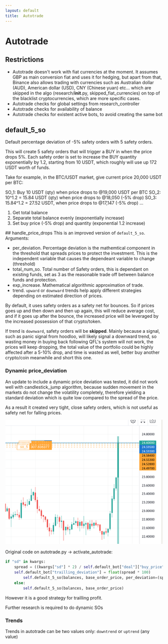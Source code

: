 ```yaml
---
layout: default
title:  Autotrade
---
```


# Autotrade

## Restrictions
- Autotrade doesn't work with fiat currencies at the moment. It assumes GBP as main conversion fiat and uses it for hedging, but apart from that, Binance also allows trading with currencies such as Australian dollar (AUD), American dollar (USD), CNY (Chinese yuan) etc... which are skipped in the algo (research/__init__.py, skipped_fiat_currencies) on top of the blacklist cryptocurrencies, which are more specific cases.
- Autotrade checks for global settings from research_controller
- Autotrade checks for availability of balance
- Autotrade checks for existent active bots, to avoid creating the same bot


## default_5_so

Default percentage deviation of -5% safety orders with 5 safety orders.

This will create 5 safety orders that will trigger a BUY in when the price drops 5%.
Each safety order is set to increase the BUY quantity exponentially by 1.2,
starting from 10 USDT, which roughly will use up 172 USDT worth of funds.

Take for example, in the BTC/USDT market, give current price 20,000 USDT per BTC:

SO_1: Buy 10 USDT (qty) when price drops to @19,000 USDT per BTC
SO_2: 10^1.2 = 15.84 USDT (qty) when price drops to @18,050 (-5% drop)
SO_3: 15.84^1.2 = 27.52 USDT, when price drops to @17,147 (-5% drop)
...

1. Get total balance
2. Separate total balance evenly (exponentially increase)
3. Set buy price (-5% drop) and quantity (exponential 1.2 increase)



## handle_price_drops
This is an improved version of `default_5_so`. Arguments:

- per_deviation. Percentage deviation is the mathemtical component in the threshold that spreads prices to protect the investment. This is the independent variable that causes the dependeant variable to change (threshold)
- total_num_so. Total number of Safety orders, this is dependant on existing funds, set as 3 as the reasonable trade off between balance funds and protection.
- exp_increase. Mathematical algorithmic approximation of trade.
- trend. `upward` or `downward` trends help apply different strategies depending on estimated direction of prices.

By default, it uses safety orders as a safety net for bounces. So if prices goes up and then down and then up again, this will reduce average cost, and if it goes up after the bounce, the increased price will be leveraged by the increased possession of that crypto/token.

If trend is `downward`, safety orders will be **skipped**. Mainly because a signal, such as panic signal from hoodloo, will likely signal a downward trend, so wasting money in buying back following QFL's system will not work, the prices will keep dropping, the total value of the portfolio could be highly affected after a 5-10% drop, and time is wasted as well, better buy another crypto/coin meanwhile and short this one.
### Dynamic price_deviation

An update to include a dynamic price deviation was tested, it did not work well with candlestick_jump algorithm, because sudden movement in the markets do not change the volatility completely, therefore yielding a standard deviation which is quite low compared to the spread of the price.

As a result it created very tight, close safety orders, which is not useful as safety net for falling prices.

![Dynamic price deviation fail](./assets/dynamic-volatility-so.png)

Original code on autotrade.py -> activate_autotrade:

```python
if "sd" in kwargs:
    spread = ((kwargs["sd"] * 2) / self.default_bot["deal"]["buy_price"])
    self.default_bot["trailling_deviation"] = float(spread * 100)
        self.default_5_so(balances, base_order_price, per_deviation=(spread))
    else:
        self.default_5_so(balances, base_order_price)

```

However it is a good strategy for trailling profit.

Further research is required to do dynamic SOs


### Trends
Trends in autotrade can be two values only: `downtrend` or `uptrend` (any value)